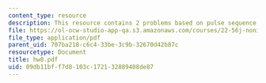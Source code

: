 ```yaml
---
content_type: resource
description: This resource contains 2 problems based on pulse sequence.
file: https://ol-ocw-studio-app-qa.s3.amazonaws.com/courses/22-56j-noninvasive-imaging-in-biology-and-medicine-fall-2005/09db11bff7d8103c172132889408de87_hw8.pdf
file_type: application/pdf
parent_uid: 707ba218-c6c4-33be-3c9b-32670d42b87c
resourcetype: Document
title: hw8.pdf
uid: 09db11bf-f7d8-103c-1721-32889408de87
---
```

